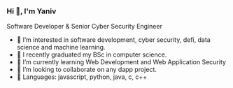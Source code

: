 ### Hi 👋, I'm Yaniv

Software Developer & Senior Cyber Security Engineer
- 👀 I’m interested in software development, cyber security, defi, data science and machine learning.
- 🔭 I recently graduated my BSc in computer science.
- 🌱 I’m currently learning Web Development and Web Application Security
- 👯 I’m looking to collaborate on any dapp project.
- 📝 Languages: javascript, python, java, c, c++

